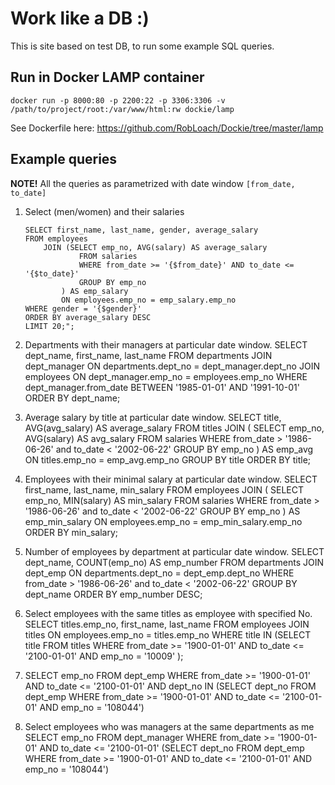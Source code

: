 # Work like a DB :)
This is site based on test DB, to run some example SQL queries.

## Run in Docker LAMP container
```
docker run -p 8000:80 -p 2200:22 -p 3306:3306 -v /path/to/project/root:/var/www/html:rw dockie/lamp
```

See Dockerfile here: https://github.com/RobLoach/Dockie/tree/master/lamp

## Example queries

**NOTE!** All the queries as parametrized with date window `[from_date, to_date]`

1. Select (men/women) and their salaries

	```
	SELECT first_name, last_name, gender, average_salary
	FROM employees
		JOIN (SELECT emp_no, AVG(salary) AS average_salary
				FROM salaries
				WHERE from_date >= '{$from_date}' AND to_date <= '{$to_date}'
				GROUP BY emp_no
			) AS emp_salary
			ON employees.emp_no = emp_salary.emp_no
	WHERE gender = '{$gender}'
	ORDER BY average_salary DESC
	LIMIT 20;";
	```
2. Departments with their managers at particular date window.
	SELECT dept_name, first_name, last_name
	FROM departments
		JOIN dept_manager
			ON departments.dept_no = dept_manager.dept_no
		JOIN employees
			ON dept_manager.emp_no = employees.emp_no
	WHERE dept_manager.from_date BETWEEN '1985-01-01' AND '1991-10-01'
	ORDER BY dept_name;
3. Average salary by title at particular date window.
	SELECT title, AVG(avg_salary) AS average_salary
	FROM titles
		JOIN (
				SELECT emp_no, AVG(salary) AS avg_salary
				FROM salaries
				WHERE from_date > '1986-06-26' and to_date < '2002-06-22'
				GROUP BY emp_no
			) AS emp_avg
			ON titles.emp_no = emp_avg.emp_no
	GROUP BY title
	ORDER BY title;
4. Employees with their minimal salary at particular date window.
	SELECT first_name, last_name, min_salary
	FROM employees
		JOIN (
				SELECT emp_no, MIN(salary) AS min_salary
				FROM salaries
				WHERE from_date > '1986-06-26' and to_date < '2002-06-22'
				GROUP BY emp_no
			) AS emp_min_salary
			ON employees.emp_no = emp_min_salary.emp_no
	ORDER BY min_salary;
5. Number of employees by department at particular date window.
	SELECT dept_name, COUNT(emp_no) AS emp_number
	FROM departments
		JOIN dept_emp
			ON departments.dept_no = dept_emp.dept_no
	WHERE from_date > '1986-06-26' and to_date < '2002-06-22'
	GROUP BY dept_name
	ORDER BY emp_number DESC;
7. Select employees with the same titles as employee with specified No.
	SELECT titles.emp_no, first_name, last_name
	FROM employees
		JOIN titles
			ON employees.emp_no = titles.emp_no
	WHERE title 
		IN (SELECT title
			FROM titles
			WHERE from_date >= '1900-01-01' AND to_date <= '2100-01-01' 
				AND emp_no = '10009'
		);
8.
	SELECT emp_no
	FROM dept_emp
	WHERE from_date >= '1900-01-01' AND to_date <= '2100-01-01'
		AND dept_no IN
		(SELECT dept_no
		FROM dept_emp
		WHERE from_date >= '1900-01-01' AND to_date <= '2100-01-01'
			AND emp_no = '108044')
9. Select employees who was managers at the same departments as me
	SELECT emp_no
	FROM dept_manager
	WHERE from_date >= '1900-01-01' AND to_date <= '2100-01-01'
		(SELECT dept_no
		FROM dept_emp
		WHERE from_date >= '1900-01-01' AND to_date <= '2100-01-01'
			AND emp_no = '108044')
